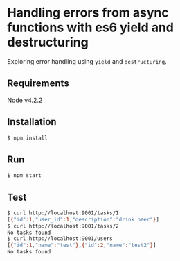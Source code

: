 # Handling errors from async functions with es6 yield and destructuring

Exploring error handling using `yield` and `destructuring`.

## Requirements

Node v4.2.2

## Installation

```sh
$ npm install
```

## Run

```sh
$ npm start
```

## Test

```sh
$ curl http://localhost:9001/tasks/1
[{"id":1,"user_id":1,"description":"drink beer"}]
$ curl http://localhost:9001/tasks/2
No tasks found
$ curl http://localhost:9001/users
[{"id":1,"name":"test"},{"id":2,"name":"test2"}]
No tasks found
```
